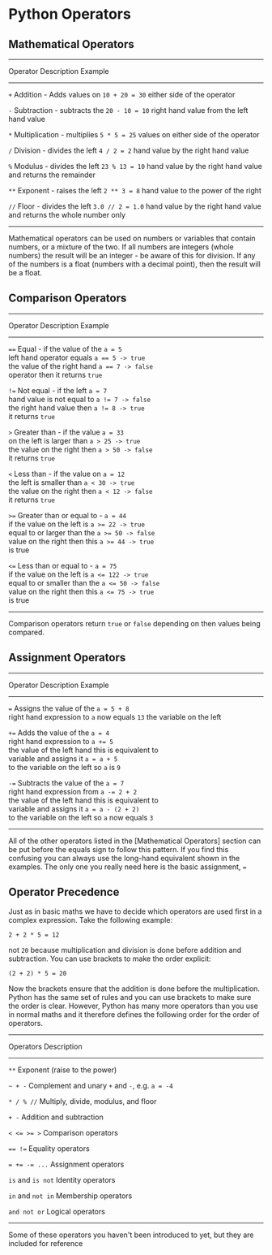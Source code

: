 # Python Operators

## Mathematical Operators

-----------------------------------------------------------
Operator  Description                  Example
--------  ---------------------------  --------------------
`+`       Addition - Adds values on    `10 + 20 = 30`
          either side of the operator

`-`       Subtraction - subtracts the  `20 - 10 = 10`
          right hand value from the
          left hand value

`*`       Multiplication - multiplies  `5 * 5 = 25`
          values on either side of
          the operator

`/`       Division - divides the left  `4 / 2 = 2`
          hand value by the right
          hand value

`%`       Modulus - divides the left   `23 % 13 = 10`
          hand value by the right
          hand value and returns the
          remainder

`**`      Exponent - raises the left   `2 ** 3 = 8`
          hand value to the power of
          the right

`//`      Floor - divides the left     `3.0 // 2 = 1.0`
          hand value by the right
          hand value and returns
          the whole number only

-------------------------------------------------------------

Mathematical operators can be used on numbers or variables that contain numbers, or a mixture of the two.  If all numbers are integers (whole numbers) the result will be an integer - be aware of this for division.  If any of the numbers is a float (numbers with a decimal point), then the result will be a float.

## Comparison Operators

-----------------------------------------------------------
Operator  Description                  Example
--------  ---------------------------  --------------------
`==`      Equal - if the value of the  `a = 5` \
          left hand operator equals    `a == 5 -> true` \
          the value of the right hand  `a == 7 -> false` \
          operator then it returns
          `true`

`!=`      Not equal - if the left      `a = 7` \
          hand value is not equal to   `a != 7 -> false` \
          the right hand value then    `a != 8 -> true` \
          it returns `true`

`>`        Greater than - if the value  `a = 33` \
          on the left is larger than   `a > 25 -> true` \
          the value on the right then  `a > 50 -> false` \
          it returns `true`

`<`       Less than - if the value on  `a = 12` \
          the left is smaller than     ` a < 30 -> true ` \
          the value on the right then  ` a < 12 -> false ` \
          it returns `true`

`>=`      Greater than or equal to -   `a = 44` \
          if the value on the left is  `a >= 22 -> true` \
          equal to or larger than the  `a >= 50 -> false` \
          value on the right then this `a >= 44 -> true` \
          is true

`<=`      Less than or equal to -      `a = 75` \
          if the value on the left is  `a <= 122 -> true` \
          equal to or smaller than the `a <= 50 -> false` \
          value on the right then this `a <= 75 -> true` \
          is true

---------------------------------------------------------------

Comparison operators return `true` or `false` depending on then values being
compared. 

## Assignment Operators

-----------------------------------------------------------
Operator  Description                  Example
--------  ---------------------------  --------------------
`=`       Assigns the value of the     `a = 5 + 8` \
          right hand expression to     `a` now equals `13`
          the variable on the left

`+=`      Adds the value of the        `a = 4` \
          right hand expression to     `a += 5` \
          the value of the left hand   this is equivalent to \
          variable and assigns it      `a = a + 5` \
          to the variable on the left  so `a` is `9`

`-=`      Subtracts the value of the   `a = 7` \
          right hand expression from   `a -= 2 + 2` \
          the value of the left hand   this is equivalent to \
          variable and assigns it      `a = a - (2 + 2)` \
          to the variable on the left  so `a` now equals `3`

------------------------------------------------------------

All of the other operators listed in the [Mathematical Operators] section
can be put before the equals sign to follow this pattern.  If you find this
confusing you can always use the long-hand equivalent shown in the
examples.  The only one you really need here is the basic assignment, `=`

## Operator Precedence

Just as in basic maths we have to decide which operators are used first in
a complex expression.  Take the following example:

    2 + 2 * 5 = 12

not `20` because multiplication and division is done before addition
and subtraction. You can use brackets to make the order explicit:

    (2 + 2) * 5 = 20

Now the brackets ensure that the addition is done
before the multiplication.  Python has the same set of rules and you can use
brackets to make sure the order is clear.  However, Python has many more
operators than you use in normal maths and it therefore defines the
following order for the order of operators.

------------------------------------------------------------------
Operators         Description
----------------  ------------------------------------------------
`**`              Exponent (raise to the power)

`~ + -`           Complement and unary `+` and `-`, e.g. `a = -4`

`* / % //`        Multiply, divide, modulus, and floor

`+ -`             Addition and subtraction

`< <= >= >`       Comparison operators

`== !=`           Equality operators

`= += -= ...`     Assignment operators

`is` and `is not` Identity operators

`in` and `not in` Membership operators

`and not or`      Logical operators

-------------------------------------------------------------------

Some of these operators you haven't been introduced to yet, but they are
included for reference
